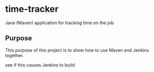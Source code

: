 # time-tracker
Java (Maven) application for tracking time on the job

## Purpose

This purpose of this project is to show how to use Maven and Jenkins together.

see if this causes Jenkins to build
